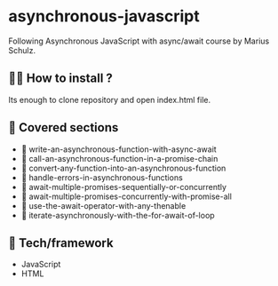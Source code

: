﻿# asynchronous-javascript
 
 Following Asynchronous JavaScript with async/await course by Marius Schulz.

## :man_technologist: How to install ?

Its enough to clone repository and open index.html file. 

## 📌 Covered sections

* 📄 write-an-asynchronous-function-with-async-await 
* 📄 call-an-asynchronous-function-in-a-promise-chain
* 📄 convert-any-function-into-an-asynchronous-function
* 📄 handle-errors-in-asynchronous-functions
* 📄 await-multiple-promises-sequentially-or-concurrently
* 📄 await-multiple-promises-concurrently-with-promise-all
* 📄 use-the-await-operator-with-any-thenable
* 📄 iterate-asynchronously-with-the-for-await-of-loop

## 🚀 Tech/framework 

* JavaScript
* HTML
